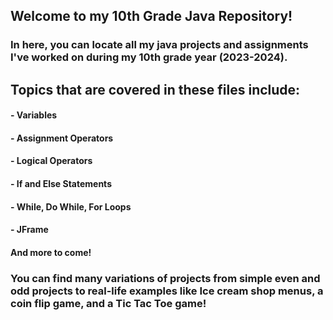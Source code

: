 ## Welcome to my 10th Grade Java Repository!
### In here, you can locate all my java projects and assignments I've worked on during my 10th grade year (2023-2024).

## Topics that are covered in these files include:
#### - Variables
#### - Assignment Operators
#### - Logical Operators
#### - If and Else Statements
#### - While, Do While, For Loops
#### - JFrame 
#### And more to come!

### You can find many variations of projects from simple even and odd projects to real-life examples like Ice cream shop menus, a coin flip game, and a Tic Tac Toe game!
